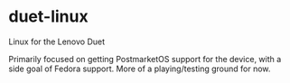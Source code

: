 # duet-linux
Linux for the Lenovo Duet

Primarily focused on getting PostmarketOS support for the device, with a side goal of Fedora support. More of a playing/testing ground for now.
